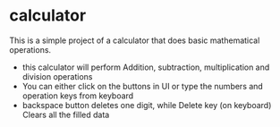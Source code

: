 # calculator

This is a simple project of a calculator that does basic mathematical operations.

- this calculator will perform Addition, subtraction, multiplication and division operations
- You can either click on the buttons in UI or type the numbers and operation keys from keyboard
- backspace button deletes one digit, while Delete key (on keyboard) Clears all the filled data
 
